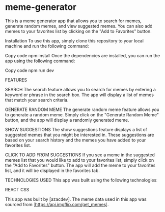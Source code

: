 # meme-generator
This is a meme generator app that allows you to search for memes, generate random memes, and view suggested memes. You can also add memes to your favorites list by clicking on the "Add to Favorites" button.

Installation
To use this app, simply clone this repository to your local machine and run the following command:

Copy code
npm install
Once the dependencies are installed, you can run the app using the following command:

Copy code
npm run dev


FEATURES


SEARCH
The search feature allows you to search for memes by entering a keyword or phrase in the search box. The app will display a list of memes that match your search criteria.


GENERATE RANDOM MEME
The generate random meme feature allows you to generate a random meme. Simply click on the "Generate Random Meme" button, and the app will display a randomly generated meme.

SHOW SUGGESTIONS
The show suggestions feature displays a list of suggested memes that you might be interested in. These suggestions are based on your search history and the memes you have added to your favorites list.

CLICK TO ADD FROM SUGGESTIONS
If you see a meme in the suggested memes list that you would like to add to your favorites list, simply click on the "Add to Favorites" button. The app will add the meme to your favorites list, and it will be displayed in the favorites tab.

TECHNOLOGIES USED
This app was built using the following technologies:

REACT
CSS

This app was built by [azacdev]. The meme data used in this app was sourced from [https://api.imgflip.com/get_memes].
